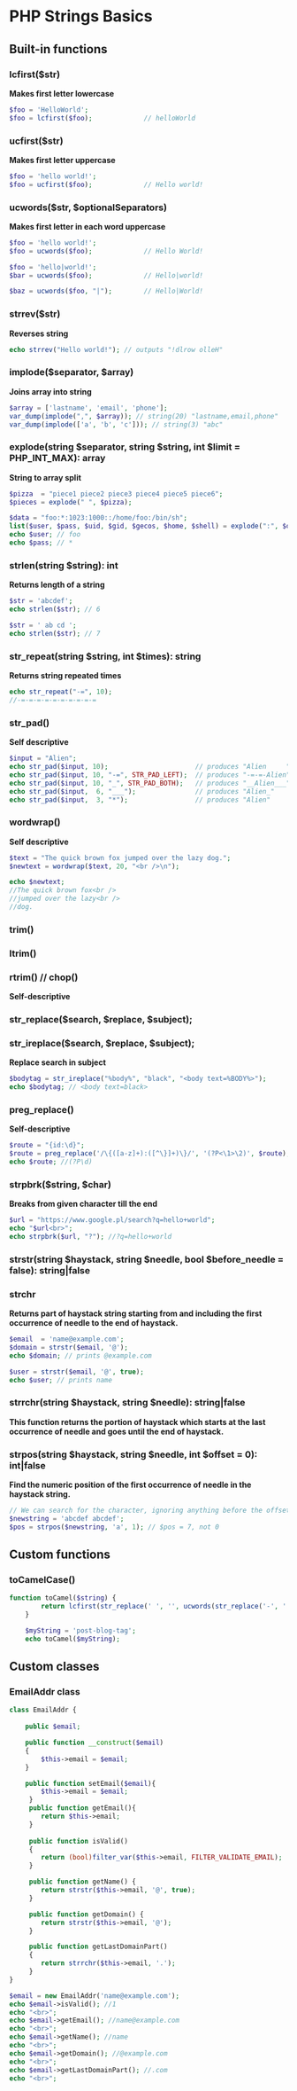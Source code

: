 # PHP Strings Basics

## Built-in functions

### lcfirst($str)
**Makes first letter lowercase**
```php
$foo = 'HelloWorld';
$foo = lcfirst($foo);             // helloWorld
```
### ucfirst($str)
**Makes first letter uppercase**
```php
$foo = 'hello world!';
$foo = ucfirst($foo);             // Hello world!
```

### ucwords($str, $optionalSeparators)
**Makes first letter in each word uppercase**
```php
$foo = 'hello world!';
$foo = ucwords($foo);             // Hello World!
```
```php
$foo = 'hello|world!';
$bar = ucwords($foo);             // Hello|world!

$baz = ucwords($foo, "|");        // Hello|World!
```
### strrev($str)
**Reverses string**
```php
echo strrev("Hello world!"); // outputs "!dlrow olleH"
```
### implode($separator, $array)
**Joins array into string**
```php
$array = ['lastname', 'email', 'phone'];
var_dump(implode(",", $array)); // string(20) "lastname,email,phone"
var_dump(implode(['a', 'b', 'c'])); // string(3) "abc"
```
### explode(string $separator, string $string, int $limit = PHP_INT_MAX): array
**String to array split**
```php
$pizza  = "piece1 piece2 piece3 piece4 piece5 piece6";
$pieces = explode(" ", $pizza);
```
```php
$data = "foo:*:1023:1000::/home/foo:/bin/sh";
list($user, $pass, $uid, $gid, $gecos, $home, $shell) = explode(":", $data);
echo $user; // foo
echo $pass; // *
```
### strlen(string $string): int
**Returns length of a string**
```php
$str = 'abcdef';
echo strlen($str); // 6

$str = ' ab cd ';
echo strlen($str); // 7
```
### str_repeat(string $string, int $times): string
**Returns string repeated times**
```php
echo str_repeat("-=", 10);
//-=-=-=-=-=-=-=-=-=-=
```
### str_pad()
**Self descriptive**
```php
$input = "Alien";
echo str_pad($input, 10);                      // produces "Alien     "
echo str_pad($input, 10, "-=", STR_PAD_LEFT);  // produces "-=-=-Alien"
echo str_pad($input, 10, "_", STR_PAD_BOTH);   // produces "__Alien___"
echo str_pad($input,  6, "___");               // produces "Alien_"
echo str_pad($input,  3, "*");                 // produces "Alien"
```
### wordwrap()
**Self descriptive**
```php
$text = "The quick brown fox jumped over the lazy dog.";
$newtext = wordwrap($text, 20, "<br />\n");

echo $newtext;
//The quick brown fox<br />
//jumped over the lazy<br />
//dog.
```
### trim()
### ltrim()
### rtrim() // chop()
**Self-descriptive**
### str_replace($search, $replace, $subject);
### str_ireplace($search, $replace, $subject);
**Replace search in subject**
```php
$bodytag = str_ireplace("%body%", "black", "<body text=%BODY%>");
echo $bodytag; // <body text=black>
```
### preg_replace()
**Self-descriptive**
```php
$route = "{id:\d}";
$route = preg_replace('/\{([a-z]+):([^\}]+)\}/', '(?P<\1>\2)', $route);
echo $route; //(?P\d)
```

### strpbrk($string, $char)
**Breaks from given character till the end**
```php
$url = "https://www.google.pl/search?q=hello+world";
echo "$url<br>";
echo strpbrk($url, "?"); //?q=hello+world
```

### strstr(string $haystack, string $needle, bool $before_needle = false): string|false
### strchr
**Returns part of haystack string starting from and including the first occurrence of needle to the end of haystack.**
```php
$email  = 'name@example.com';
$domain = strstr($email, '@');
echo $domain; // prints @example.com

$user = strstr($email, '@', true);
echo $user; // prints name
```
### strrchr(string $haystack, string $needle): string|false
**This function returns the portion of haystack which starts at the last occurrence of needle and goes until the end of haystack.**

### strpos(string $haystack, string $needle, int $offset = 0): int|false
**Find the numeric position of the first occurrence of needle in the haystack string.**
```php
// We can search for the character, ignoring anything before the offset
$newstring = 'abcdef abcdef';
$pos = strpos($newstring, 'a', 1); // $pos = 7, not 0
```
## Custom functions
### toCamelCase()
```php
function toCamel($string) {
        return lcfirst(str_replace(' ', '', ucwords(str_replace('-', ' ', $string))));
    }

    $myString = 'post-blog-tag';
    echo toCamel($myString);
```

## Custom classes
### EmailAddr class
```php
class EmailAddr {
    
    public $email;

    public function __construct($email)
    {
        $this->email = $email;
    }

    public function setEmail($email){
        $this->email = $email;
     }
     public function getEmail(){
        return $this->email;
     }
    
     public function isValid()
     {
        return (bool)filter_var($this->email, FILTER_VALIDATE_EMAIL);
     }

     public function getName() {
        return strstr($this->email, '@', true);
     }

     public function getDomain() {
        return strstr($this->email, '@');
     }

     public function getLastDomainPart()
     {
        return strrchr($this->email, '.');
     }
}

$email = new EmailAddr('name@example.com');
echo $email->isValid(); //1
echo "<br>";
echo $email->getEmail(); //name@example.com
echo "<br>";
echo $email->getName(); //name
echo "<br>";
echo $email->getDomain(); //@example.com
echo "<br>";
echo $email->getLastDomainPart(); //.com
echo "<br>";
```